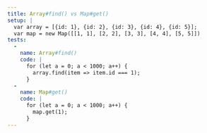 ```yaml
---
title: Array#find() vs Map#get()
setup: |
  var array = [{id: 1}, {id: 2}, {id: 3}, {id: 4}, {id: 5}];
  var map = new Map([[1, 1], [2, 2], [3, 3], [4, 4], [5, 5]])
tests:
  -
    name: Array#find()
    code: |
      for (let a = 0; a < 1000; a++) {
        array.find(item => item.id === 1);
      }
  -
    name: Map#get()
    code: |
      for (let a = 0; a < 1000; a++) {
        map.get(1);
      }
---
```


